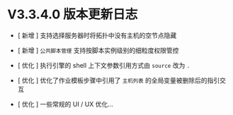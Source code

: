 # V3.3.4.0 版本更新日志


- [ 新增 ] 支持选择服务器时将拓扑中没有主机的空节点隐藏
- [ 新增 ] `公共脚本管理` 支持按脚本实例级别的细粒度权限管控

- [ 优化 ] 执行引擎的 shell 上下文参数引用方式由 `source` 改为 `.`
- [ 优化 ] 优化了作业模板步骤中引用了 `主机列表` 的全局变量被删除后的指引交互
- [ 优化 ] 一些常规的 UI / UX 优化...